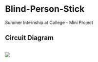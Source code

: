 # Blind-Person-Stick
Summer Internship at College - Mini Project 
<br>
<h2>Circuit Diagram</h2>
<br>
<image src="https://github.com/pipaliyajaydip/Blind-Person-Stick/blob/c1b7522db38c0aeff4cb9ef7a86b30b357f4bf06/Circuit%20Diagram.png">

